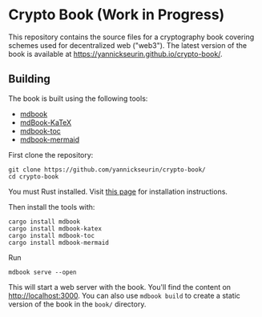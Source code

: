 # Crypto Book (Work in Progress)

This repository contains the source files for a cryptography book covering schemes used for decentralized web ("web3").
The latest version of the book is available at <https://yannickseurin.github.io/crypto-book/>.

## Building

The book is built using the following tools:

- [mdbook](https://github.com/rust-lang/mdBook)
- [mdBook-KaTeX](https://github.com/lzanini/mdbook-katex)
- [mdbook-toc](https://github.com/badboy/mdbook-toc)
- [mdbook-mermaid](https://github.com/badboy/mdbook-mermaid)

First clone the repository:

```shell
git clone https://github.com/yannickseurin/crypto-book/
cd crypto-book
```

You must Rust installed.
Visit [this page](https://doc.rust-lang.org/stable/book/ch01-01-installation.html) for installation instructions.

Then install the tools with:

```shell
cargo install mdbook
cargo install mdbook-katex
cargo install mdbook-toc
cargo install mdbook-mermaid
```

Run

```shell
mdbook serve --open
```

This will start a web server with the book.
You'll find the content on <http://localhost:3000>.
You can also use `mdbook build` to create a static version of the book in the `book/` directory.
